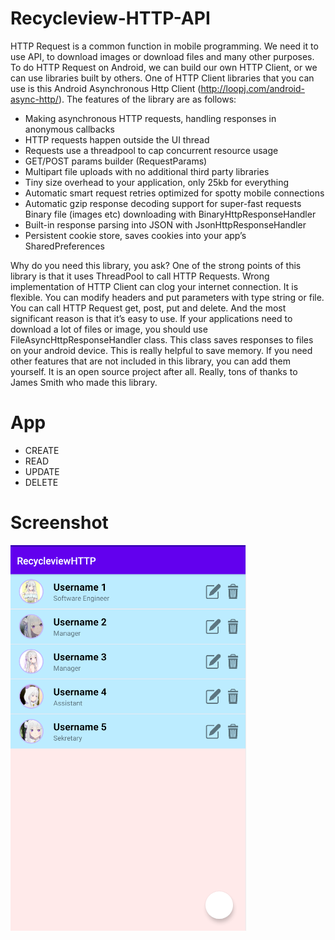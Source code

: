 # Recycleview-HTTP-API

HTTP Request is a common function in mobile programming. We need it to use API, to download images or download files and many other purposes. To do HTTP Request on Android, we can build our own HTTP Client, or we can use libraries built by others. One of HTTP Client libraries that you can use is this Android Asynchronous Http Client (http://loopj.com/android-async-http/). The features of the library are as follows:

* Making asynchronous HTTP requests, handling responses in anonymous callbacks
* HTTP requests happen outside the UI thread
* Requests use a threadpool to cap concurrent resource usage
* GET/POST params builder (RequestParams)
* Multipart file uploads with no additional third party libraries
* Tiny size overhead to your application, only 25kb for everything
* Automatic smart request retries optimized for spotty mobile connections
* Automatic gzip response decoding support for super-fast requests Binary file (images etc) downloading with BinaryHttpResponseHandler
* Built-in response parsing into JSON with JsonHttpResponseHandler
* Persistent cookie store, saves cookies into your app’s SharedPreferences

Why do you need this library, you ask? One of the strong points of this library is that it uses ThreadPool to call HTTP Requests. Wrong implementation of HTTP Client can clog your internet connection. It is flexible. You can modify headers and put parameters with type string or file. You can call HTTP Request get, post, put and delete. And the most significant reason is that it’s easy to use. If your applications need to download a lot of files or image, you should use FileAsyncHttpResponseHandler class. This class saves responses to files on your android device. This is really helpful to save memory. If you need other features that are not included in this library, you can add them yourself. It is an open source project after all. Really, tons of thanks to James Smith who made this library.

# App

* CREATE
* READ
* UPDATE
* DELETE

# Screenshot
![alt text](https://github.com/yopialfa80/Recycleview-HTTP-API/blob/master/Screenshot.png)

